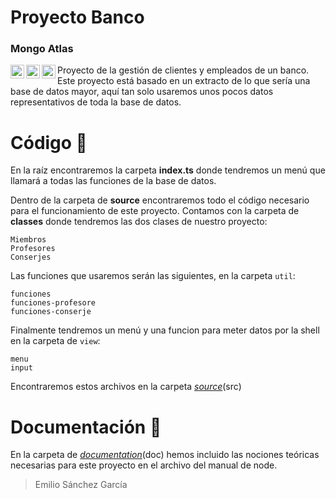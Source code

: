# Proyecto Banco
### Mongo Atlas

<img align="left" alt="Mongo" width="22px" src="https://imgr.search.brave.com/LQX0cwX7D_PUqrL82ylNVYwCWHvzxskM8YliBOdoqmA/fit/300/300/ce/1/aHR0cHM6Ly9odW1h/bmNvZGVycy1mb3Jt/YXRpb25zLnMzLmFt/YXpvbmF3cy5jb20v/dXBsb2Fkcy9jb3Vy/c2UvbG9nby8yMi9m/b3JtYXRpb24tbW9u/Z29kYi5wbmc" />
<img align="left" alt="TypeScript" width="22px" src="https://imgr.search.brave.com/ehh7zpP11ttmGQytg8jzQ6TeWHqVIQI0lPnRsq5B7HU/fit/180/200/ce/1/aHR0cHM6Ly93d3cu/bm9kZWpzLXR5cGVz/Y3JpcHQtYXBpLmNv/bS9jdXJzby1ncmF0/aXMvdHMucG5n" />
<img align="left" alt="node js" width="22px" src="https://imgr.search.brave.com/-QVTmC4wnNZXNLetXKutpva-0J2HgnxRCmUHdAlCZuk/fit/1200/1200/ce/1/aHR0cHM6Ly9jZG4u/ZnJlZWJpZXN1cHBs/eS5jb20vbG9nb3Mv/bGFyZ2UvMngvbm9k/ZWpzLWljb24tbG9n/by1wbmctdHJhbnNw/YXJlbnQucG5n" />


Proyecto de la gestión de clientes y empleados de un banco. Este proyecto está basado en un extracto de lo que sería una base de datos mayor, aquí tan solo usaremos unos pocos datos representativos de toda la base de datos.

# Código 🔎

En la raíz encontraremos la carpeta **index.ts** donde tendremos un menú que llamará a todas las funciones de la base de datos.

Dentro de la carpeta de **source** encontraremos todo el código necesario para el funcionamiento de este proyecto.
Contamos con la carpeta de **classes** donde tendremos las dos clases de nuestro proyecto: 
```
Miembros
Profesores
Conserjes
```

Las funciones que usaremos serán las siguientes, en la carpeta `util`:
```
funciones
funciones-profesore
funciones-conserje
```

Finalmente tendremos un menú y una funcion para meter datos por la shell en la carpeta de `view`:
```
menu
input
```

Encontraremos estos archivos en la carpeta *[source](https://github.com/SanchezGarciaEmilio/20211024_clases-typescript/tree/main/src)*(src)


# Documentación 📝

En la carpeta de *[documentation](https://github.com/SanchezGarciaEmilio/20211024_clases-typescript/tree/main/doc)*(doc) hemos incluido las nociones teóricas necesarias para este proyecto en el archivo del manual de node.



> Emilio Sánchez García
